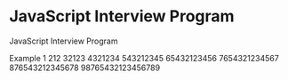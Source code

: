 # JavaScript Interview Program
JavaScript Interview Program


Example
         1
       212
      32123
     4321234
    543212345
   65432123456
  7654321234567
 876543212345678
98765432123456789
